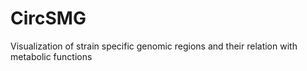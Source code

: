 # CircSMG
Visualization of strain specific genomic regions and their relation with metabolic functions 
